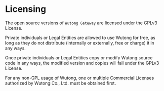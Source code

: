 # Licensing

The open source versions of `Wutong Gateway` are licensed under the GPLv3 License. 

Private individuals or Legal Entities are allowed to use Wutong for free, as long as they do not distribute (internally or externally, free or charge) it in any ways. 

Once private individuals or Legal Entities copy or modify Wutong source code in any ways, the modified version and copies will fall under the GPLv3 License.

For any non-GPL usage of Wutong, one or multiple Commercial Licenses authorized by Wutong Co., Ltd. must be obtained first.